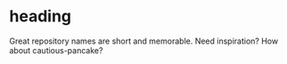 # heading
Great repository names are short and memorable. Need inspiration? How about cautious-pancake?
